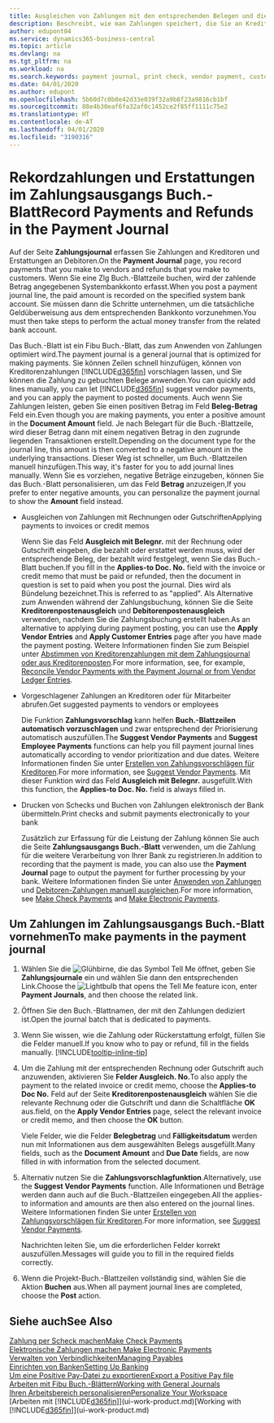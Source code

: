 ```yaml
---
title: Ausgleichen von Zahlungen mit den entsprechenden Belegen und diese buchen| Microsoft Docs
description: Beschreibt, wie man Zahlungen speichert, die Sie an Kreditoren und Erstattungen leisten, die Sie den Debitoren erstellen.
author: edupont04
ms.service: dynamics365-business-central
ms.topic: article
ms.devlang: na
ms.tgt_pltfrm: na
ms.workload: na
ms.search.keywords: payment journal, print check, vendor payment, customer refund, creditor, debt, balance due, AP
ms.date: 04/01/2020
ms.author: edupont
ms.openlocfilehash: 5b60d7c0b0e42d33e039f32a9b8f23a9816cb1bf
ms.sourcegitcommit: 88e4b30eaf6fa32af0c1452ce2f85ff1111c75e2
ms.translationtype: HT
ms.contentlocale: de-AT
ms.lasthandoff: 04/01/2020
ms.locfileid: "3190316"
---
```

# <a name="record-payments-and-refunds-in-the-payment-journal"></a><span data-ttu-id="653d7-103">Rekordzahlungen und Erstattungen im Zahlungsausgangs Buch.-Blatt</span><span class="sxs-lookup"><span data-stu-id="653d7-103">Record Payments and Refunds in the Payment Journal</span></span>

<span data-ttu-id="653d7-104">Auf der Seite **Zahlungsjournal** erfassen Sie Zahlungen and Kreditoren und Erstattungen an Debitoren.</span><span class="sxs-lookup"><span data-stu-id="653d7-104">On the **Payment Journal** page, you record payments that you make to vendors and refunds that you make to customers.</span></span> <span data-ttu-id="653d7-105">Wenn Sie eine Zlg Buch.-Blattzeile buchen, wird der zahlende Betrag angegebenen Systembankkonto erfasst.</span><span class="sxs-lookup"><span data-stu-id="653d7-105">When you post a payment journal line, the paid amount is recorded on the specified system bank account.</span></span> <span data-ttu-id="653d7-106">Sie müssen dann die Schritte unternehmen, um die tatsächliche Geldüberweisung aus dem entsprechenden Bankkonto vorzunehmen.</span><span class="sxs-lookup"><span data-stu-id="653d7-106">You must then take steps to perform the actual money transfer from the related bank account.</span></span>  

<span data-ttu-id="653d7-107">Das Buch.-Blatt ist ein Fibu Buch.-Blatt, das zum Anwenden von Zahlungen optimiert wird.</span><span class="sxs-lookup"><span data-stu-id="653d7-107">The payment journal is a general journal that is optimized for making payments.</span></span> <span data-ttu-id="653d7-108">Sie können Zeilen schnell hinzufügen, können von Kreditorenzahlungen [!INCLUDE[d365fin](includes/d365fin_md.md)] vorschlagen lassen, und Sie können die Zahlung zu gebuchten Belege anwenden.</span><span class="sxs-lookup"><span data-stu-id="653d7-108">You can quickly add lines manually, you can let [!INCLUDE[d365fin](includes/d365fin_md.md)] suggest vendor payments, and you can apply the payment to posted documents.</span></span> <span data-ttu-id="653d7-109">Auch wenn Sie Zahlungen leisten, geben Sie einen positiven Betrag im Feld **Beleg-Betrag** Feld ein.</span><span class="sxs-lookup"><span data-stu-id="653d7-109">Even though you are making payments, you enter a positive amount in the **Document Amount** field.</span></span> <span data-ttu-id="653d7-110">Je nach Belegart für die Buch.-Blattzeile, wird dieser Betrag dann mit einem negativen Betrag in den zugrunde liegenden Transaktionen erstellt.</span><span class="sxs-lookup"><span data-stu-id="653d7-110">Depending on the document type for the journal line, this amount is then converted to a negative amount in the underlying transactions.</span></span> <span data-ttu-id="653d7-111">Dieser Weg ist schneller, um Buch.-Blattzeilen manuell hinzufügen.</span><span class="sxs-lookup"><span data-stu-id="653d7-111">This way, it's faster for you to add journal lines manually.</span></span> <span data-ttu-id="653d7-112">Wenn Sie es vorziehen, negative Beträge einzugeben, können Sie das Buch.-Blatt personalisieren, um das Feld **Betrag** anzuzeigen,</span><span class="sxs-lookup"><span data-stu-id="653d7-112">If you prefer to enter negative amounts, you can personalize the payment journal to show the **Amount** field instead.</span></span>  

- <span data-ttu-id="653d7-113">Ausgleichen von Zahlungen mit Rechnungen oder Gutschriften</span><span class="sxs-lookup"><span data-stu-id="653d7-113">Applying payments to invoices or credit memos</span></span>

    <span data-ttu-id="653d7-114">Wenn Sie das Feld **Ausgleich mit Belegnr.** mit der Rechnung oder Gutschrift eingeben, die bezahlt oder erstattet werden muss, wird der entsprechende Beleg, der bezahlt wird festgelegt, wenn Sie das Buch.-Blatt buchen.</span><span class="sxs-lookup"><span data-stu-id="653d7-114">If you fill in the **Applies-to Doc. No.** field with the invoice or credit memo that must be paid or refunded, then the document in question is set to paid when you post the journal.</span></span> <span data-ttu-id="653d7-115">Dies wird als Bündelung bezeichnet.</span><span class="sxs-lookup"><span data-stu-id="653d7-115">This is referred to as "applied".</span></span> <span data-ttu-id="653d7-116">Als Alternative zum Anwenden während der Zahlungsbuchung, können Sie die Seite **Kreditorenpostenausgleich** und **Debitorenpostenausgleich** verwenden, nachdem Sie die Zahlungsbuchung erstellt haben.</span><span class="sxs-lookup"><span data-stu-id="653d7-116">As an alternative to applying during payment posting, you can use the **Apply Vendor Entries** and **Apply Customer Entries** page after you have made the payment posting.</span></span> <span data-ttu-id="653d7-117">Weitere Informationen finden Sie zum Beispiel unter [Abstimmen von Kreditorenzahlungen mit dem Zahlungsjournal oder aus Kreditorenposten](payables-how-apply-purchase-transactions-manually.md).</span><span class="sxs-lookup"><span data-stu-id="653d7-117">For more information, see, for example, [Reconcile Vendor Payments with the Payment Journal or from Vendor Ledger Entries](payables-how-apply-purchase-transactions-manually.md).</span></span>  

- <span data-ttu-id="653d7-118">Vorgeschlagener Zahlungen an Kreditoren oder für Mitarbeiter abrufen.</span><span class="sxs-lookup"><span data-stu-id="653d7-118">Get suggested payments to vendors or employees</span></span>

    <span data-ttu-id="653d7-119">Die Funktion **Zahlungsvorschlag** kann helfen **Buch.-Blattzeilen automatisch vorzuschlagen** und zwar entsprechend der Priorisierung automatisch auszufüllen.</span><span class="sxs-lookup"><span data-stu-id="653d7-119">The **Suggest Vendor Payments** and **Suggest Employee Payments** functions can help you fill payment journal lines automatically according to vendor prioritization and due dates.</span></span> <span data-ttu-id="653d7-120">Weitere Informationen finden Sie unter [Erstellen von Zahlungsvorschlägen für Kreditoren](payables-how-suggest-vendor-payments.md).</span><span class="sxs-lookup"><span data-stu-id="653d7-120">For more information, see [Suggest Vendor Payments](payables-how-suggest-vendor-payments.md).</span></span> <span data-ttu-id="653d7-121">Mit dieser Funktion wird das Feld **Ausgleich mit Belegnr.** ausgefüllt.</span><span class="sxs-lookup"><span data-stu-id="653d7-121">With this function, the **Applies-to Doc. No.** field is always filled in.</span></span>  

- <span data-ttu-id="653d7-122">Drucken von Schecks und Buchen von Zahlungen elektronisch der Bank übermitteln.</span><span class="sxs-lookup"><span data-stu-id="653d7-122">Print checks and submit payments electronically to your bank</span></span>

    <span data-ttu-id="653d7-123">Zusätzlich zur Erfassung für die Leistung der Zahlung können Sie auch die Seite **Zahlungsausgangs Buch.-Blatt** verwenden, um die Zahlung für die weitere Verarbeitung von Ihrer Bank zu registrieren.</span><span class="sxs-lookup"><span data-stu-id="653d7-123">In addition to recording that the payment is made, you can also use the **Payment Journal** page to output the payment for further processing by your bank.</span></span> <span data-ttu-id="653d7-124">Weitere Informationen finden Sie unter [Anwenden von Zahlungen](payables-how-work-checks.md) und [Debitoren-Zahlungen manuell ausgleichen](finance-make-payments-with-bank-data-conversion-service-or-sepa-credit-transfer.md#exporting-payments-to-a-bank-file).</span><span class="sxs-lookup"><span data-stu-id="653d7-124">For more information, see [Make Check Payments](payables-how-work-checks.md) and [Make Electronic Payments](finance-make-payments-with-bank-data-conversion-service-or-sepa-credit-transfer.md#exporting-payments-to-a-bank-file).</span></span>  

## <a name="to-make-payments-in-the-payment-journal"></a><span data-ttu-id="653d7-125">Um Zahlungen im Zahlungsausgangs Buch.-Blatt vornehmen</span><span class="sxs-lookup"><span data-stu-id="653d7-125">To make payments in the payment journal</span></span>

1. <span data-ttu-id="653d7-126">Wählen Sie die ![Glühbirne, die das Symbol Tell Me öffnet](media/ui-search/search_small.png "Tell Me-Funktion"), geben Sie **Zahlungsjournale** ein und wählen Sie dann den entsprechenden Link.</span><span class="sxs-lookup"><span data-stu-id="653d7-126">Choose the ![Lightbulb that opens the Tell Me feature](media/ui-search/search_small.png "Tell me what you want to do") icon, enter **Payment Journals**, and then choose the related link.</span></span>
2. <span data-ttu-id="653d7-127">Öffnen Sie den Buch.-Blattnamen, der mit den Zahlungen dediziert ist.</span><span class="sxs-lookup"><span data-stu-id="653d7-127">Open the journal batch that is dedicated to payments.</span></span>
3. <span data-ttu-id="653d7-128">Wenn Sie wissen, wie die Zahlung oder Rückerstattung erfolgt, füllen Sie die Felder manuell.</span><span class="sxs-lookup"><span data-stu-id="653d7-128">If you know who to pay or refund, fill in the fields manually.</span></span> [!INCLUDE[tooltip-inline-tip](includes/tooltip-inline-tip_md.md)]
4. <span data-ttu-id="653d7-129">Um die Zahlung mit der entsprechenden Rechnung oder Gutschrift auch anzuwenden, aktivieren Sie **Felder Ausgleich. No.**</span><span class="sxs-lookup"><span data-stu-id="653d7-129">To also apply the payment to the related invoice or credit memo, choose the **Applies-to Doc No.**</span></span> <span data-ttu-id="653d7-130">Feld auf der Seite **Kreditorenpostenausgleich** wählen Sie die relevante Rechnung oder die Gutschrift und dann die Schaltfläche **OK** aus.</span><span class="sxs-lookup"><span data-stu-id="653d7-130">field, on the **Apply Vendor Entries** page, select the relevant invoice or credit memo, and then choose the **OK** button.</span></span>

    <span data-ttu-id="653d7-131">Viele Felder, wie die Felder **Belegbetrag** und **Fälligkeitsdatum** werden nun mit Informationen aus dem ausgewählten Belegs ausgefüllt.</span><span class="sxs-lookup"><span data-stu-id="653d7-131">Many fields, such as the **Document Amount** and **Due Date** fields, are now filled in with information from the selected document.</span></span>
5. <span data-ttu-id="653d7-132">Alternativ nutzen Sie die **Zahlungsvorschlagfunktion**.</span><span class="sxs-lookup"><span data-stu-id="653d7-132">Alternatively, use the **Suggest Vendor Payments** function.</span></span> <span data-ttu-id="653d7-133">Alle Informationen und Beträge werden dann auch auf die Buch.-Blattzeilen eingegeben.</span><span class="sxs-lookup"><span data-stu-id="653d7-133">All the applies-to information and amounts are then also entered on the journal lines.</span></span> <span data-ttu-id="653d7-134">Weitere Informationen finden Sie unter [Erstellen von Zahlungsvorschlägen für Kreditoren](payables-how-suggest-vendor-payments.md).</span><span class="sxs-lookup"><span data-stu-id="653d7-134">For more information, see [Suggest Vendor Payments](payables-how-suggest-vendor-payments.md).</span></span>

    <span data-ttu-id="653d7-135">Nachrichten leiten Sie, um die erforderlichen Felder korrekt auszufüllen.</span><span class="sxs-lookup"><span data-stu-id="653d7-135">Messages will guide you to fill in the required fields correctly.</span></span>
6.  <span data-ttu-id="653d7-136">Wenn die Projekt-Buch.-Blattzeilen vollständig sind, wählen Sie die Aktion **Buchen** aus.</span><span class="sxs-lookup"><span data-stu-id="653d7-136">When all payment journal lines are completed, choose the **Post** action.</span></span>

## <a name="see-also"></a><span data-ttu-id="653d7-137">Siehe auch</span><span class="sxs-lookup"><span data-stu-id="653d7-137">See Also</span></span>
[<span data-ttu-id="653d7-138">Zahlung per Scheck machen</span><span class="sxs-lookup"><span data-stu-id="653d7-138">Make Check Payments</span></span>](payables-how-work-checks.md)  
[<span data-ttu-id="653d7-139">Elektronische Zahlungen machen </span><span class="sxs-lookup"><span data-stu-id="653d7-139">Make Electronic Payments</span></span>](finance-make-payments-with-bank-data-conversion-service-or-sepa-credit-transfer.md#exporting-payments-to-a-bank-file)  
[<span data-ttu-id="653d7-140">Verwalten von Verbindlichkeiten</span><span class="sxs-lookup"><span data-stu-id="653d7-140">Managing Payables</span></span>](payables-manage-payables.md)  
[<span data-ttu-id="653d7-141">Einrichten von Banken</span><span class="sxs-lookup"><span data-stu-id="653d7-141">Setting Up Banking</span></span>](bank-setup-banking.md)  
[<span data-ttu-id="653d7-142">Um eine Positive Pay-Datei zu exportieren</span><span class="sxs-lookup"><span data-stu-id="653d7-142">Export a Positive Pay file</span></span>](finance-how-positive-pay.md)  
[<span data-ttu-id="653d7-143">Arbeiten mit Fibu Buch.-Blättern</span><span class="sxs-lookup"><span data-stu-id="653d7-143">Working with General Journals</span></span>](ui-work-general-journals.md)  
[<span data-ttu-id="653d7-144">Ihren Arbeitsbereich personalisieren</span><span class="sxs-lookup"><span data-stu-id="653d7-144">Personalize Your Workspace</span></span>](ui-personalization-user.md)  
<span data-ttu-id="653d7-145">[Arbeiten mit [!INCLUDE[d365fin](includes/d365fin_md.md)]](ui-work-product.md)</span><span class="sxs-lookup"><span data-stu-id="653d7-145">[Working with [!INCLUDE[d365fin](includes/d365fin_md.md)]](ui-work-product.md)</span></span>  
